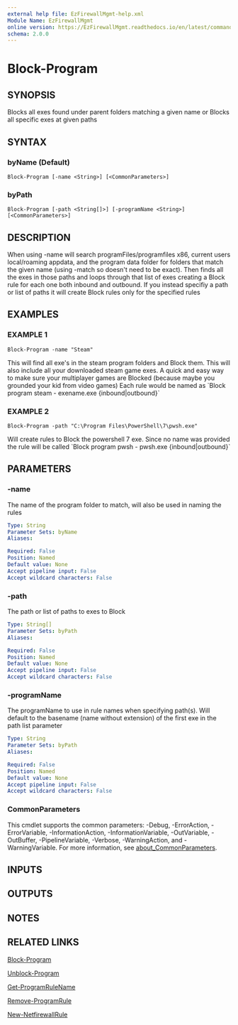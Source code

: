 ```yaml
---
external help file: EzFirewallMgmt-help.xml
Module Name: EzFirewallMgmt
online version: https://EzFirewallMgmt.readthedocs.io/en/latest/commands/Block-Program
schema: 2.0.0
---
```


# Block-Program

## SYNOPSIS
Blocks all exes found under parent folders matching a given name
or Blocks all specific exes at given paths

## SYNTAX

### byName (Default)
```
Block-Program [-name <String>] [<CommonParameters>]
```

### byPath
```
Block-Program [-path <String[]>] [-programName <String>] [<CommonParameters>]
```

## DESCRIPTION
When using -name will search programFiles/programfiles x86, current users local/roaming appdata, and the program data folder for
folders that match the given name (using -match so doesn't need to be exact).
Then finds all the exes in those paths
and loops through that list of exes creating a Block rule for each one both inbound and outbound.
If you instead specifiy a path or list of paths it will create Block rules only for the specified rules

## EXAMPLES

### EXAMPLE 1
```
Block-Program -name "Steam"
```

This will find all exe's in the steam program folders and Block them.
This will also include all your downloaded steam
game exes.
A quick and easy way to make sure your multiplayer games are Blocked (because maybe you grounded your kid from video games)
Each rule would be named as \`Block program steam - exename.exe {inbound|outbound}\`

### EXAMPLE 2
```
Block-Program -path "C:\Program Files\PowerShell\7\pwsh.exe"
```

Will create rules to Block the powershell 7 exe.
Since no name was provided the rule will be called
\`Block program pwsh - pwsh.exe {inbound|outbound}\`

## PARAMETERS

### -name
The name of the program folder to match, will also be used in naming the rules

```yaml
Type: String
Parameter Sets: byName
Aliases:

Required: False
Position: Named
Default value: None
Accept pipeline input: False
Accept wildcard characters: False
```

### -path
The path or list of paths to exes to Block

```yaml
Type: String[]
Parameter Sets: byPath
Aliases:

Required: False
Position: Named
Default value: None
Accept pipeline input: False
Accept wildcard characters: False
```

### -programName
The programName to use in rule names when specifying path(s).
Will default to the basename (name without extension) of the first exe in the path list parameter

```yaml
Type: String
Parameter Sets: byPath
Aliases:

Required: False
Position: Named
Default value: None
Accept pipeline input: False
Accept wildcard characters: False
```

### CommonParameters
This cmdlet supports the common parameters: -Debug, -ErrorAction, -ErrorVariable, -InformationAction, -InformationVariable, -OutVariable, -OutBuffer, -PipelineVariable, -Verbose, -WarningAction, and -WarningVariable. For more information, see [about_CommonParameters](http://go.microsoft.com/fwlink/?LinkID=113216).

## INPUTS

## OUTPUTS

## NOTES

## RELATED LINKS

[Block-Program](https://EzFirewallMgmt.readthedocs.io/en/latest/commands/Block-Program)

[Unblock-Program](https://EzFirewallMgmt.readthedocs.io/en/latest/commands/Unblock-Program)

[Get-ProgramRuleName](https://EzFirewallMgmt.readthedocs.io/en/latest/commands/Get-ProgramRuleName)

[Remove-ProgramRule](https://EzFirewallMgmt.readthedocs.io/en/latest/commands/Remove-ProgramRule)

[New-NetfirewallRule](https://docs.microsoft.com/en-us/powershell/module/netsecurity/New-NetfirewallRule)

